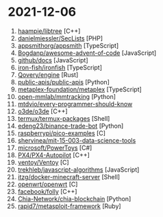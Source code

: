 # 2021-12-06

1. [haampie/libtree](https://github.com/haampie/libtree "ldd as a tree with an option to bundle dependencies into a single folder") [C++]
2. [danielmiessler/SecLists](https://github.com/danielmiessler/SecLists "SecLists is the security tester's companion. It's a collection of multiple types of lists used during security assessments, collected in one place. List types include usernames, passwords, URLs, sensitive data patterns, fuzzing payloads, web shells, and many more.") [PHP]
3. [appsmithorg/appsmith](https://github.com/appsmithorg/appsmith "Low code project build any custom business software like admin panels, internal tools, and dashboards. Use 35+ pre-built UI widgets that connect to any database, GraphQL or REST API. Write all logic in Javascript.") [TypeScript]
4. [Bogdanp/awesome-advent-of-code](https://github.com/Bogdanp/awesome-advent-of-code "A collection of awesome resources related to the yearly Advent of Code challenge.") [JavaScript]
5. [github/docs](https://github.com/github/docs "The open-source repo for docs.github.com") [JavaScript]
6. [iron-fish/ironfish](https://github.com/iron-fish/ironfish "A novel cryptocurrency focused on privacy and accessibility.") [TypeScript]
7. [Qovery/engine](https://github.com/Qovery/engine "Deploy your apps on any Cloud provider in just a few seconds") [Rust]
8. [public-apis/public-apis](https://github.com/public-apis/public-apis "A collective list of free APIs") [Python]
9. [metaplex-foundation/metaplex](https://github.com/metaplex-foundation/metaplex "Protocol and application framework for decentralized NFT minting, storefronts, and sales.") [TypeScript]
10. [open-mmlab/mmtracking](https://github.com/open-mmlab/mmtracking "OpenMMLab Video Perception Toolbox. It supports Video Object Detection (VID), Multiple Object Tracking (MOT), Single Object Tracking (SOT), Video Instance Segmentation (VIS) with a unified framework.") [Python]
11. [mtdvio/every-programmer-should-know](https://github.com/mtdvio/every-programmer-should-know "A collection of (mostly) technical things every software developer should know about") 
12. [o3de/o3de](https://github.com/o3de/o3de "Open 3D Engine (O3DE) is an Apache 2.0-licensed multi-platform 3D engine that enables developers and content creators to build AAA games, cinema-quality 3D worlds, and high-fidelity simulations without any fees or commercial obligations.") [C++]
13. [termux/termux-packages](https://github.com/termux/termux-packages "A build system and primary set of packages for Termux.") [Shell]
14. [edeng23/binance-trade-bot](https://github.com/edeng23/binance-trade-bot "Automated cryptocurrency trading bot") [Python]
15. [raspberrypi/pico-examples](https://github.com/raspberrypi/pico-examples "") [C]
16. [shervinea/mit-15-003-data-science-tools](https://github.com/shervinea/mit-15-003-data-science-tools "Study guides for MIT's 15.003 Data Science Tools") 
17. [microsoft/PowerToys](https://github.com/microsoft/PowerToys "Windows system utilities to maximize productivity") [C#]
18. [PX4/PX4-Autopilot](https://github.com/PX4/PX4-Autopilot "PX4 Autopilot Software") [C++]
19. [ventoy/Ventoy](https://github.com/ventoy/Ventoy "A new bootable USB solution.") [C]
20. [trekhleb/javascript-algorithms](https://github.com/trekhleb/javascript-algorithms "📝 Algorithms and data structures implemented in JavaScript with explanations and links to further readings") [JavaScript]
21. [itzg/docker-minecraft-server](https://github.com/itzg/docker-minecraft-server "Docker image that provides a Minecraft Server that will automatically download selected version at startup") [Shell]
22. [openwrt/openwrt](https://github.com/openwrt/openwrt "This repository is a mirror of https://git.openwrt.org/openwrt/openwrt.git It is for reference only and is not active for check-ins or for reporting issues. We will continue to accept Pull Requests here. They will be merged via staging trees then into openwrt.git. All issues should be reported at: https://bugs.openwrt.org") [C]
23. [facebook/folly](https://github.com/facebook/folly "An open-source C++ library developed and used at Facebook.") [C++]
24. [Chia-Network/chia-blockchain](https://github.com/Chia-Network/chia-blockchain "Chia blockchain python implementation (full node, farmer, harvester, timelord, and wallet)") [Python]
25. [rapid7/metasploit-framework](https://github.com/rapid7/metasploit-framework "Metasploit Framework") [Ruby]
